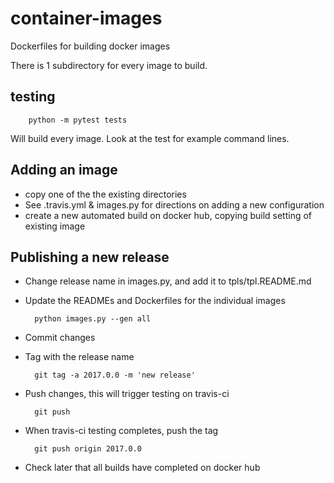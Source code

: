 # container-images
Dockerfiles for building docker images

There is 1 subdirectory for every image to build.

## testing

        python -m pytest tests

Will build every image. Look at the test for example command lines.

## Adding an image

* copy one of the the existing directories
* See .travis.yml & images.py for directions on adding a new configuration
* create a new automated build on docker hub, copying build setting of existing image

## Publishing a new release

* Change release name in images.py, and add it to tpls/tpl.README.md
* Update the READMEs and Dockerfiles for the individual images

        python images.py --gen all

* Commit changes
* Tag with the release name

        git tag -a 2017.0.0 -m 'new release'

* Push changes, this will trigger testing on travis-ci

        git push

* When travis-ci testing completes, push the tag

        git push origin 2017.0.0

* Check later that all builds have completed on docker hub
